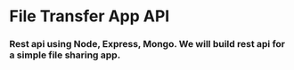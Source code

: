 # File Transfer App API

### Rest api using Node, Express, Mongo. We will build rest api for a simple file sharing app.
